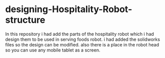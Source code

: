 # designing-Hospitality-Robot-structure

In this repository i had add the parts of the hospitality robot which i had design them to be used in serving foods robot.
i had added the solidworks files so the design can be modified.
also there is a place in the robot head so you can use any mobile tablet as a screen.
